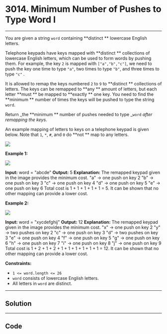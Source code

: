 # 3014. Minimum Number of Pushes to Type Word I

---

You are given a string `word` containing **distinct ** lowercase English letters.

Telephone keypads have keys mapped with **distinct ** collections of lowercase English letters, which can be used to form words by pushing them. For example, the key `2` is mapped with `["a","b","c"]`, we need to push the key one time to type `"a"`, two times to type `"b"`, and three times to type `"c"` _._

It is allowed to remap the keys numbered `2` to `9` to **distinct ** collections of letters. The keys can be remapped to **any ** amount of letters, but each letter **must ** be mapped to **exactly ** one key. You need to find the **minimum ** number of times the keys will be pushed to type the string `word`.

Return _the **minimum ** number of pushes needed to type _`word` _after remapping the keys_.

An example mapping of letters to keys on a telephone keypad is given below. Note that `1`, `*`, `#`, and `0` do **not ** map to any letters.

![](https://assets.leetcode.com/uploads/2023/12/26/keypaddesc.png)

 

**Example 1:**

![](https://assets.leetcode.com/uploads/2023/12/26/keypadv1e1.png)


**Input:** word = "abcde"
**Output:** 5
**Explanation:** The remapped keypad given in the image provides the minimum cost.
"a" -> one push on key 2
"b" -> one push on key 3
"c" -> one push on key 4
"d" -> one push on key 5
"e" -> one push on key 6
Total cost is 1 + 1 + 1 + 1 + 1 = 5.
It can be shown that no other mapping can provide a lower cost.


**Example 2:**

![](https://assets.leetcode.com/uploads/2023/12/26/keypadv1e2.png)


**Input:** word = "xycdefghij"
**Output:** 12
**Explanation:** The remapped keypad given in the image provides the minimum cost.
"x" -> one push on key 2
"y" -> two pushes on key 2
"c" -> one push on key 3
"d" -> two pushes on key 3
"e" -> one push on key 4
"f" -> one push on key 5
"g" -> one push on key 6
"h" -> one push on key 7
"i" -> one push on key 8
"j" -> one push on key 9
Total cost is 1 + 2 + 1 + 2 + 1 + 1 + 1 + 1 + 1 + 1 = 12.
It can be shown that no other mapping can provide a lower cost.


 

**Constraints:**

  * `1 <= word.length <= 26`
  * `word` consists of lowercase English letters.
  * All letters in `word` are distinct.

---

## Solution



---

## Code
```python


```